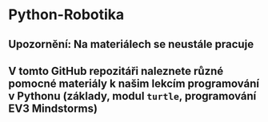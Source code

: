 # Python-Robotika

## Upozornění: Na materiálech se neustále pracuje

## V tomto GitHub repozitáři naleznete různé pomocné materiály k našim lekcím programování v Pythonu (základy, modul ```turtle```, programování EV3 Mindstorms)
